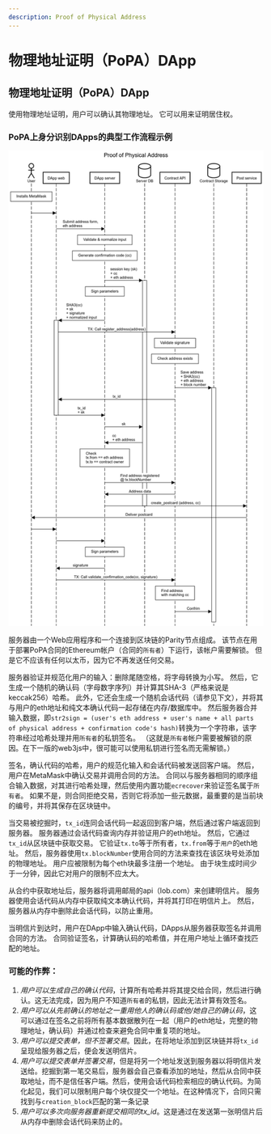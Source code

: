```yaml
---
description: Proof of Physical Address
---
```


# 物理地址证明（PoPA）DApp

## 物理地址证明（PoPA）DApp

使用物理地址证明，用户可以确认其物理地址。 它可以用来证明居住权。

### PoPA上身分识别DApps的典型工作流程示例

![ &#x5355;&#x51FB;&#x56FE;&#x50CF;&#x653E;&#x5927;&#xFF1A;&#x7528;&#x6237;&#x5728;DApp&#x4E2D;&#x586B;&#x5199;&#x8868;&#x683C;&#x5E76;&#x5C06;&#x5176;&#x63D0;&#x4EA4;&#x7ED9;&#x670D;&#x52A1;&#x5668;&#x3002;](../../../../.gitbook/assets/proof-of-address.png)

服务器由一个Web应用程序和一个连接到区块链的Parity节点组成。 该节点在用于部署PoPA合同的Ethereum帐户（合同的`所有者`）下运行，该帐户需要解锁。 但是它不应该有任何以太币，因为它不再发送任何交易。

服务器验证并规范化用户的输入：删除尾随空格，将字母转换为小写。 然后，它生成一个随机的确认码（字母数字序列）并计算其SHA-3（严格来说是keccak256）哈希。 此外，它还会生成一个随机会话代码（请参见下文），并将其与用户的eth地址和纯文本确认代码一起存储在内存/数据库中。 然后服务器合并输入数据，即`str2sign = (user's eth address + user's name + all parts of physical address + confirmation code's hash)`转换为一个字符串，该字符串经过哈希处理并用`所有者`的私钥签名。 （这就是`所有者`帐户需要被解锁的原因。在下一版的web3js中，很可能可以使用私钥进行签名而无需解锁。）

签名，确认代码的哈希，用户的规范化输入和会话代码被发送回客户端。 然后，用户在MetaMask中确认交易并调用合同的方法。 合同以与服务器相同的顺序组合输入数据，对其进行哈希处理，然后使用内置功能`ecrecover`来验证签名属于`所有者`。 如果不是，则合同拒绝交易，否则它将添加一些元数据，最重要的是当前块的编号，并将其保存在区块链中。

当交易被挖掘时，`tx_id`连同会话代码一起返回到客户端，然后通过客户端返回到服务器。 服务器通过会话代码查询内存并验证用户的eth地址。 然后，它通过`tx_id`从区块链中获取交易。 它验证`tx.to`等于所有者，`tx.from`等于`用户`的eth地址。 然后，服务器使用`tx.blockNumber`使用合同的方法来查找在该区块号处添加的物理地址。 用户应被限制为每个eth块最多注册一个地址。 由于块生成时间少于一分钟，因此它对用户的限制不应太大。

从合约中获取地址后，服务器将调用邮局的api（lob.com）来创建明信片。 服务器使用会话代码从内存中获取纯文本确认代码，并将其打印在明信片上。 然后，服务器从内存中删除此会话代码，以防止重用。

当明信片到达时，用户在DApp中输入确认代码，DApps从服务器获取签名并调用合同的方法。 合同验证签名，计算确认码的哈希值，并在用户地址上循环查找匹配的地址。

### 可能的作弊：

1. _用户可以生成自己的确认代码_，计算所有哈希并将其提交给合同，然后进行确认。这无法完成，因为用户不知道`所有者`的私钥，因此无法计算有效签名。
2. _用户可以从先前确认的地址之一重用他人的确认码或他/她自己的确认码_，这可以通过在签名之前将所有基本数据散列在一起（用户的eth地址，完整的物理地址，确认码）并通过检查来避免合同中重复项的地址。
3. _用户可以提交表单，但不签署交易_。因此，在将地址添加到区块链并将`tx_id`呈现给服务器之后，便会发送明信片。
4. _用户可以提交表单并签署交易_，但是将另一个地址发送到服务器以将明信片发送给。挖掘到第一笔交易后，服务器会自己查看添加的地址，然后从合同中获取地址，而不是信任客户端。然后，使用会话代码检索相应的确认代码。为简化起见，我们可以限制用户每个块仅提交一个地址。在这种情况下，合同只需找到与`creation_block`匹配的第一条记录
5. _用户可以多次向服务器重新提交相同的tx\_id_。这是通过在发送第一张明信片后从内存中删除会话代码来防止的。

